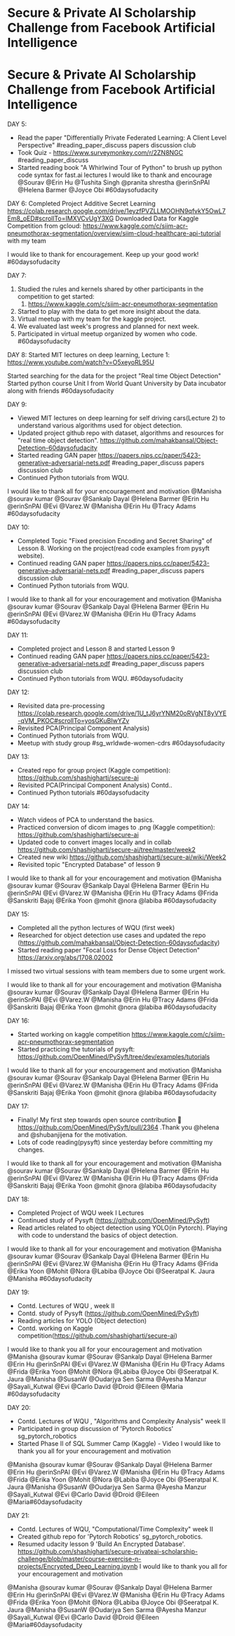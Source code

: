 # Secure & Private AI Scholarship Challenge from Facebook Artificial Intelligence
# Secure & Private AI Scholarship Challenge from Facebook Artificial Intelligence
DAY 5:
- Read the paper "Differentially Private Federated Learning:
A Client Level Perspective"  #reading_paper_discuss  papers discussion club
- Took Quiz - https://www.surveymonkey.com/r/2ZN8NGC #reading_paper_discuss
- Started reading book "A Whirlwind Tour of Python" to brush up python code syntax for fast.ai lectures
I would like to thank and encourage @Sourav @Erin Hu @Tushita Singh @pranita shrestha @erinSnPAI @Helena Barmer @Joyce Obi
#60daysofudacity

DAY 6:
Completed Project Additive Secret Learning 
https://colab.research.google.com/drive/1eyzfPVZLLMOOHN9qfvkY5OwL7Em8_oED#scrollTo=IMXVCvUgY3XG
Downloaded Data for Kaggle Competition from gcloud:
https://www.kaggle.com/c/siim-acr-pneumothorax-segmentation/overview/siim-cloud-healthcare-api-tutorial
with my team 

I would like to thank for encouragement. Keep up your good work!
#60daysofudacity


DAY 7:
1. Studied the rules and kernels shared by other participants in the competition to get started: 
    1. https://www.kaggle.com/c/siim-acr-pneumothorax-segmentation
2. Started to play with the data to get more insight about the data.
3. Virtual meetup with my team for the kaggle project. 
4. We evaluated last week's progress and planned for next week.
5. Participated in virtual meetup organized by women who code.
#60daysofudacity


DAY 8:
Started MIT lectures on deep learning,
Lecture 1: https://www.youtube.com/watch?v=O5xeyoRL95U


Started searching for the data for the project "Real time Object Detection"  
Started python course Unit I from World Quant University by Data incubator along with friends 
#60daysofudacity

DAY 9:
- Viewed MIT lectures on deep learning for self driving cars(Lecture 2) to understand various algorithms used for object detection.
- Updated project github repo with dataset, algorithms and resources for "real time object detection".
https://github.com/mahakbansal/Object-Detection-60daysofudacity
- Started reading GAN paper https://papers.nips.cc/paper/5423-generative-adversarial-nets.pdf #reading_paper_discuss  papers discussion club
- Continued Python tutorials from WQU.


I would like to thank all for your encouragement and motivation @Manisha @sourav kumar @Sourav @Sankalp Dayal @Helena Barmer @Erin Hu @erinSnPAI @Evi @Varez.W @Manisha @Erin Hu @Tracy Adams
#60daysofudacity


DAY 10:
- Completed Topic  "Fixed precision Encoding and Secret Sharing" of Lesson 8. Working on the project(read code examples from pysyft website).
- Continued reading GAN paper https://papers.nips.cc/paper/5423-generative-adversarial-nets.pdf #reading_paper_discuss  papers discussion club
- Continued Python tutorials from WQU.
 
I would like to thank all for your encouragement and motivation @Manisha @sourav kumar @Sourav @Sankalp Dayal @Helena Barmer @Erin Hu @erinSnPAI @Evi @Varez.W @Manisha @Erin Hu @Tracy Adams
#60daysofudacity


DAY 11:
- Completed project and Lesson 8 and started Lesson 9
- Continued reading GAN paper https://papers.nips.cc/paper/5423-generative-adversarial-nets.pdf #reading_paper_discuss  papers discussion club
- Continued Python tutorials from WQU.
#60daysofudacity

DAY 12:
- Revisited data pre-processing  https://colab.research.google.com/drive/1U_tJ6yrYNM20oRVgNT8yVYE-qVM_PKOC#scrollTo=yosGKuBIwYZv
- Revisited PCA(Principal Component Analysis)
- Continued Python tutorials from WQU.
- Meetup with study group  #sg_wrldwde-women-cdrs
#60daysofudacity


DAY 13:
- Created repo for group project (Kaggle competition): https://github.com/shashigharti/secure-ai
- Revisited PCA(Principal Component Analysis) Contd..
- Continued Python tutorials
#60daysofudacity


DAY 14:
- Watch videos of PCA to understand the basics.
-  Practiced conversion of dicom images to  .png (Kaggle competition): https://github.com/shashigharti/secure-ai
-  Updated code to convert images locally and in collab  https://github.com/shashigharti/secure-ai/tree/master/week2
-  Created new wiki https://github.com/shashigharti/secure-ai/wiki/Week2
-  Revisited topic "Encrypted Database"  of lesson 9


I would like to thank all for your encouragement and motivation @Manisha @sourav kumar @Sourav @Sankalp Dayal @Helena Barmer @Erin Hu @erinSnPAI @Evi @Varez.W @Manisha @Erin Hu @Tracy Adams @Frida @Sanskriti Bajaj @Erika Yoon @mohit @nora @labiba 
#60daysofudacity


DAY 15:
-  Completed all the python lectures of WQU (first week)
-  Researched for object detection use cases and updated the repo (https://github.com/mahakbansal/Object-Detection-60daysofudacity)
- Started reading paper "Focal Loss for Dense Object Detection"  https://arxiv.org/abs/1708.02002


I missed two virtual sessions with team members due to some urgent work.


I would like to thank all for your encouragement and motivation @Manisha @sourav kumar @Sourav @Sankalp Dayal @Helena Barmer @Erin Hu @erinSnPAI @Evi @Varez.W @Manisha @Erin Hu @Tracy Adams @Frida @Sanskriti Bajaj @Erika Yoon @mohit @nora @labiba 
#60daysofudacity




DAY 16:
-  Started working on kaggle competition https://www.kaggle.com/c/siim-acr-pneumothorax-segmentation
- Started practicing the tutorials of pysyft:
https://github.com/OpenMined/PySyft/tree/dev/examples/tutorials 


I would like to thank all for your encouragement and motivation @Manisha @sourav kumar @Sourav @Sankalp Dayal @Helena Barmer @Erin Hu @erinSnPAI @Evi @Varez.W @Manisha @Erin Hu @Tracy Adams @Frida @Sanskriti Bajaj @Erika Yoon @mohit @nora @labiba 
#60daysofudacity


DAY 17:
- Finally! My first step towards open source contribution 🙂 https://github.com/OpenMined/PySyft/pull/2364 .Thank you @helena and @shubanjijena for the motivation. 
- Lots of code reading(pysyft) since yesterday before committing my changes.


I would like to thank all for your encouragement and motivation @Manisha @sourav kumar @Sourav @Sankalp Dayal @Helena Barmer @Erin Hu @erinSnPAI @Evi @Varez.W @Manisha @Erin Hu @Tracy Adams @Frida @Sanskriti Bajaj @Erika Yoon @mohit @nora @labiba 
#60daysofudacity

DAY 18:
-  Completed Project of WQU week I Lectures
-  Continued study of Pysyft (https://github.com/OpenMined/PySyft)
-  Read articles related to object detection using YOLO(in Pytorch). Playing with code to understand the basics of object detection.

I would like to thank all for your encouragement and motivation @Manisha @sourav kumar @Sourav @Sankalp Dayal @Helena Barmer @Erin Hu @erinSnPAI @Evi @Varez.W @Manisha @Erin Hu @Tracy Adams @Frida  @Erika Yoon @Mohit @Nora @Labiba  @Joyce Obi @Seeratpal K. Jaura @Manisha 
#60daysofudacity


DAY 19:
-  Contd. Lectures of WQU , week II
-  Contd. study of Pysyft (https://github.com/OpenMined/PySyft)
-  Reading articles for YOLO (Object detection) 
-  Contd. working on Kaggle competition(https://github.com/shashigharti/secure-ai)
 
I would like to thank you all for your encouragement and motivation @Manisha @sourav kumar @Sourav @Sankalp Dayal @Helena Barmer @Erin Hu @erinSnPAI @Evi @Varez.W @Manisha @Erin Hu @Tracy Adams @Frida  @Erika Yoon @Mohit @Nora @Labiba  @Joyce Obi @Seeratpal K. Jaura @Manisha @SusanW  @Oudarjya Sen Sarma @Ayesha Manzur @Sayali_Kutwal @Evi @Carlo David @Droid @Eileen  @Maria
#60daysofudacity

DAY 20:
-  Contd. Lectures of WQU ,  "Algorithms and Complexity Analysis" week II
- Participated in group discussion of 'Pytorch Robotics' sg_pytorch_robotics
- Started Phase II of SQL Summer Camp (Kaggle) - Video 
I would like to thank you all for your encouragement and motivation 


@Manisha @sourav kumar @Sourav @Sankalp Dayal @Helena Barmer @Erin Hu @erinSnPAI @Evi @Varez.W @Manisha @Erin Hu @Tracy Adams @Frida  @Erika Yoon @Mohit @Nora @Labiba  @Joyce Obi @Seeratpal K. Jaura @Manisha @SusanW  @Oudarjya Sen Sarma @Ayesha Manzur @Sayali_Kutwal @Evi @Carlo David @Droid @Eileen  @Maria#60daysofudacity

DAY 21:
- Contd. Lectures of WQU,  "Computational/Time Complexity" week II
- Created github repo for 'Pytorch Robotics' sg_pytorch_robotics.
- Resumed udacity lesson 9 'Build An Encrypted Database'. https://github.com/shashigharti/secure-privateai-scholarship-challenge/blob/master/course-exercise-n-projects/Encrypted_Deep_Learning.ipynb
I would like to thank you all for your encouragement and motivation 


@Manisha @sourav kumar @Sourav @Sankalp Dayal @Helena Barmer @Erin Hu @erinSnPAI @Evi @Varez.W @Manisha @Erin Hu @Tracy Adams @Frida  @Erika Yoon @Mohit @Nora @Labiba  @Joyce Obi @Seeratpal K. Jaura @Manisha @SusanW  @Oudarjya Sen Sarma @Ayesha Manzur @Sayali_Kutwal @Evi @Carlo David @Droid @Eileen  @Maria#60daysofudacity